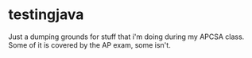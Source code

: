 # testingjava

Just a dumping grounds for stuff that i'm doing during my APCSA class. Some of it is covered by the AP exam, some isn't.
